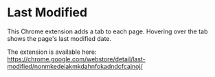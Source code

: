 Last Modified
=============

This Chrome extension adds a tab to each page. Hovering over the tab shows the page's last modified date.

The extension is available here: https://chrome.google.com/webstore/detail/last-modified/nonmkedeiakmkdahnfokadndcfcajnoj/
